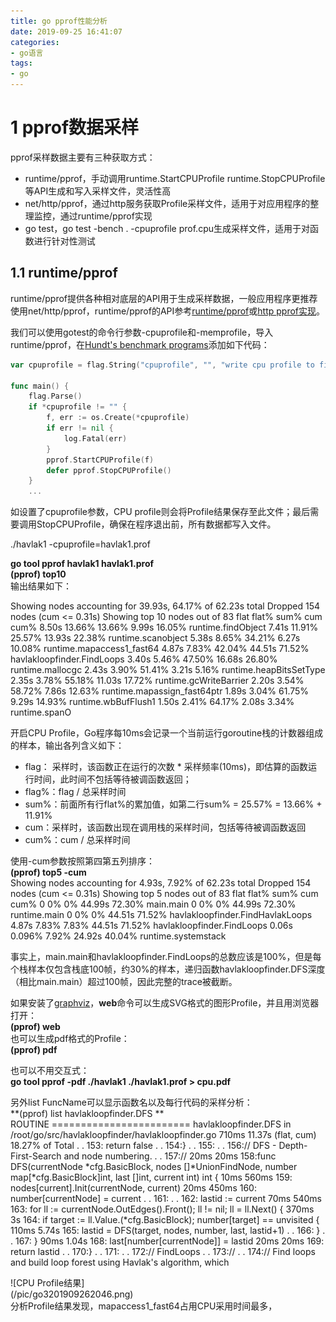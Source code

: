 ```yaml
---
title: go pprof性能分析
date: 2019-09-25 16:41:07
categories:
- go语言
tags:
- go
---
```


# 1 pprof数据采样
pprof采样数据主要有三种获取方式：  
* runtime/pprof，手动调用runtime.StartCPUProfile runtime.StopCPUProfile等API生成和写入采样文件，灵活性高
* net/http/pprof，通过http服务获取Profile采样文件，适用于对应用程序的整理监控，通过runtime/pprof实现
* go test，go test -bench . -cpuprofile prof.cpu生成采样文件，适用于对函数进行针对性测试

## 1.1 runtime/pprof
runtime/pprof提供各种相对底层的API用于生成采样数据，一般应用程序更推荐使用net/http/pprof，runtime/pprof的API参考[runtime/pprof](https://golang.org/pkg/runtime/pprof/)或[http pprof实现](https://github.com/golang/go/blob/release-branch.go1.9/src/net/http/pprof/pprof.go)。  

我们可以使用gotest的命令行参数-cpuprofile和-memprofile，导入runtime/pprof，在[Hundt's benchmark programs](https://github.com/hundt98847/multi-language-bench)添加如下代码：  
```go
var cpuprofile = flag.String("cpuprofile", "", "write cpu profile to file")

func main() {
    flag.Parse()
    if *cpuprofile != "" {
        f, err := os.Create(*cpuprofile)
        if err != nil {
            log.Fatal(err)
        }   
        pprof.StartCPUProfile(f)
        defer pprof.StopCPUProfile()
    }
    ...
```
如设置了cpuprofile参数，CPU profile则会将Profile结果保存至此文件；最后需要调用StopCPUProfile，确保在程序退出前，所有数据都写入文件。  

./havlak1 -cpuprofile=havlak1.prof  

**go tool pprof havlak1 havlak1.prof**  
**(pprof) top10**  
输出结果如下：  

Showing nodes accounting for 39.93s, 64.17% of 62.23s total
Dropped 154 nodes (cum <= 0.31s)
Showing top 10 nodes out of 83
      flat  flat%   sum%        cum   cum%
     8.50s 13.66% 13.66%      9.99s 16.05%  runtime.findObject
     7.41s 11.91% 25.57%     13.93s 22.38%  runtime.scanobject
     5.38s  8.65% 34.21%      6.27s 10.08%  runtime.mapaccess1_fast64
     4.87s  7.83% 42.04%     44.51s 71.52%  havlakloopfinder.FindLoops
     3.40s  5.46% 47.50%     16.68s 26.80%  runtime.mallocgc
     2.43s  3.90% 51.41%      3.21s  5.16%  runtime.heapBitsSetType
     2.35s  3.78% 55.18%     11.03s 17.72%  runtime.gcWriteBarrier
     2.20s  3.54% 58.72%      7.86s 12.63%  runtime.mapassign_fast64ptr
     1.89s  3.04% 61.75%      9.29s 14.93%  runtime.wbBufFlush1
     1.50s  2.41% 64.17%      2.08s  3.34%  runtime.spanO 

开启CPU Profile，Go程序每10ms会记录一个当前运行goroutine栈的计数器组成的样本，输出各列含义如下：  
* flag： 采样时，该函数正在运行的次数 * 采样频率(10ms)，即估算的函数运行时间，此时间不包括等待被调函数返回；
* flag%：flag / 总采样时间
* sum%：前面所有行flat%的累加值，如第二行sum% = 25.57% = 13.66% + 11.91%
* cum：采样时，该函数出现在调用栈的采样时间，包括等待被调函数返回
* cum%：cum / 总采样时间


使用-cum参数按照第四第五列排序：  
**(pprof) top5 -cum**  
Showing nodes accounting for 4.93s, 7.92% of 62.23s total
Dropped 154 nodes (cum <= 0.31s)
Showing top 5 nodes out of 83
      flat  flat%   sum%        cum   cum%
         0     0%     0%     44.99s 72.30%  main.main
         0     0%     0%     44.99s 72.30%  runtime.main
         0     0%     0%     44.51s 71.52%  havlakloopfinder.FindHavlakLoops
     4.87s  7.83%  7.83%     44.51s 71.52%  havlakloopfinder.FindLoops
     0.06s 0.096%  7.92%     24.92s 40.04%  runtime.systemstack 

事实上，main.main和havlakloopfinder.FindLoops的总数应该是100%，但是每个栈样本仅包含栈底100帧，约30%的样本，递归函数havlakloopfinder.DFS深度（相比main.main）超过100帧，因此完整的trace被截断。  

如果安装了[graphviz](http://www.graphviz.org/)，**web**命令可以生成SVG格式的图形Profile，并且用浏览器打开：  
**(pprof) web**  
也可以生成pdf格式的Profile：  
**(pprof) pdf**  

也可以不用交互式：  
**go tool pprof -pdf ./havlak1 ./havlak1.prof > cpu.pdf**  

另外list FuncName可以显示函数名以及每行代码的采样分析：  
**(pprof) list havlakloopfinder.DFS **  
ROUTINE ======================== havlakloopfinder.DFS in /root/go/src/havlakloopfinder/havlakloopfinder.go
     710ms     11.37s (flat, cum) 18.27% of Total
         .          .    153:	return false
         .          .    154:}
         .          .    155:
         .          .    156:// DFS - Depth-First-Search and node numbering.
         .          .    157://
      20ms       20ms    158:func DFS(currentNode *cfg.BasicBlock, nodes []*UnionFindNode, number map[*cfg.BasicBlock]int, last []int, current int) int {
      10ms      560ms    159:	nodes[current].Init(currentNode, current)
      20ms      450ms    160:	number[currentNode] = current
         .          .    161:
         .          .    162:	lastid := current
      70ms      540ms    163:	for ll := currentNode.OutEdges().Front(); ll != nil; ll = ll.Next() {
     370ms         3s    164:		if target := ll.Value.(*cfg.BasicBlock); number[target] == unvisited {
     110ms      5.74s    165:			lastid = DFS(target, nodes, number, last, lastid+1)
         .          .    166:		}
         .          .    167:	}
      90ms      1.04s    168:	last[number[currentNode]] = lastid
      20ms       20ms    169:	return lastid
         .          .    170:}
         .          .    171:
         .          .    172:// FindLoops
         .          .    173://
         .          .    174:// Find loops and build loop forest using Havlak's algorithm, which
  

  <div style="height: 60%; width: 60%">![CPU Profile结果](/pic/go3201909262046.png)</div>  
分析Profile结果发现，mapaccess1_fast64占用CPU采用时间最多，




